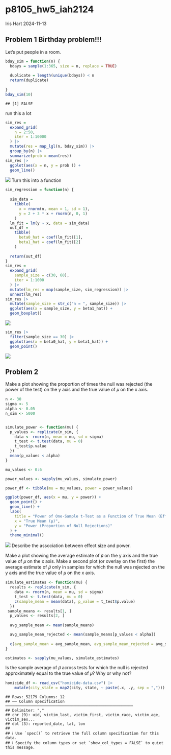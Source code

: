 p8105_hw5_iah2124
================
Iris Hart
2024-11-13

## Problem 1 Birthday problem!!!

Let’s put people in a room.

``` r
bday_sim = function(n) {
  bdays = sample(1:365, size = n, replace = TRUE)
  
  duplicate = length(unique(bdays)) < n
  return(duplicate)
  
}
bday_sim(10)
```

    ## [1] FALSE

run this a lot

``` r
sim_res = 
  expand_grid(
    n = 2:50,
    iter = 1:10000
  ) |> 
  mutate(res = map_lgl(n, bday_sim)) |> 
  group_by(n) |> 
  summarize(prob = mean(res))
sim_res |> 
  ggplot(aes(x = n, y = prob )) + 
  geom_line()
```

![](p8105_hw5_iah2124_files/figure-gfm/unnamed-chunk-2-1.png)<!-- -->
Turn this into a function

``` r
sim_regression = function(n) {
  
  sim_data = 
    tibble(
      x = rnorm(n, mean = 1, sd = 1),
      y = 2 + 3 * x + rnorm(n, 0, 1)
    )
  lm_fit = lm(y ~ x, data = sim_data)
  out_df = 
    tibble(
      beta0_hat = coef(lm_fit)[1],
      beta1_hat = coef(lm_fit)[2]
    )
  
  return(out_df)
}
sim_res = 
  expand_grid(
    sample_size = c(30, 60), 
    iter = 1:1000
  ) |> 
  mutate(lm_res = map(sample_size, sim_regression)) |> 
  unnest(lm_res)
sim_res |> 
  mutate(sample_size = str_c("n = ", sample_size)) |> 
  ggplot(aes(x = sample_size, y = beta1_hat)) + 
  geom_boxplot()
```

![](p8105_hw5_iah2124_files/figure-gfm/unnamed-chunk-3-1.png)<!-- -->

``` r
sim_res |> 
  filter(sample_size == 30) |> 
  ggplot(aes(x = beta0_hat, y = beta1_hat)) +
  geom_point()
```

![](p8105_hw5_iah2124_files/figure-gfm/unnamed-chunk-3-2.png)<!-- -->

## Problem 2

Make a plot showing the proportion of times the null was rejected (the
power of the test) on the y axis and the true value of 𝜇 on the x axis.

``` r
n <- 30    
sigma <- 5 
alpha <- 0.05  
n_sim <- 5000


simulate_power <- function(mu) {
  p_values <- replicate(n_sim, {
    data <- rnorm(n, mean = mu, sd = sigma)
    t_test <- t.test(data, mu = 0)
    t_test$p.value
  })
  mean(p_values < alpha)
}

mu_values <- 0:6

power_values <- sapply(mu_values, simulate_power)

power_df <- tibble(mu = mu_values, power = power_values)

ggplot(power_df, aes(x = mu, y = power)) +
  geom_point() +
  geom_line() +
  labs(
    title = "Power of One-Sample t-Test as a Function of True Mean (Effect Size)",
    x = "True Mean (μ)",
    y = "Power (Proportion of Null Rejections)"
  ) +
  theme_minimal()
```

![](p8105_hw5_iah2124_files/figure-gfm/unnamed-chunk-4-1.png)<!-- -->
Describe the association between effect size and power.

Make a plot showing the average estimate of 𝜇̂ on the y axis and the true
value of 𝜇 on the x axis. Make a second plot (or overlay on the first)
the average estimate of 𝜇̂ only in samples for which the null was
rejected on the y axis and the true value of 𝜇 on the x axis.

``` r
simulate_estimates <- function(mu) {
  results <- replicate(n_sim, {
    data <- rnorm(n, mean = mu, sd = sigma)
    t_test <- t.test(data, mu = 0)
    c(sample_mean = mean(data), p_value = t_test$p.value)
  })
 sample_means <- results[1, ]
  p_values <- results[2, ]
  
  avg_sample_mean <- mean(sample_means)

  avg_sample_mean_rejected <- mean(sample_means[p_values < alpha])
  
  c(avg_sample_mean = avg_sample_mean, avg_sample_mean_rejected = avg_sample_mean_rejected)
}

estimates <- sapply(mu_values, simulate_estimates)
```

Is the sample average of 𝜇̂ across tests for which the null is rejected
approximately equal to the true value of 𝜇? Why or why not?

``` r
homicide_df <- read_csv("homicide-data.csv") |>
    mutate(city_state = map2(city, state, ~ paste(.x, .y, sep = ","))) 
```

    ## Rows: 52179 Columns: 12
    ## ── Column specification ────────────────────────────────────────────────────────
    ## Delimiter: ","
    ## chr (9): uid, victim_last, victim_first, victim_race, victim_age, victim_sex...
    ## dbl (3): reported_date, lat, lon
    ## 
    ## ℹ Use `spec()` to retrieve the full column specification for this data.
    ## ℹ Specify the column types or set `show_col_types = FALSE` to quiet this message.
